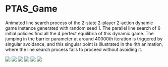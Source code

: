 # PTAS_Game

Animated line search process of the 2-state 2-player 2-action dynamic game instance generated with random seed 1.
The parallel line search of 6 initial policies find all the 4 perfect equilibria of this dynamic game.
The jumping in the barrier parameter at around 40000th iteration is triggered by singular avoidance, and this singular point is illustrated in the 4th animation, where the line search process fails to proceed without avoiding it.

![](fig/anim0.gif)
![](fig/anim1.gif)
![](fig/anim2.gif)
![](fig/anim3.gif)
![](fig/anim4.gif)
![](fig/anim5.gif)

